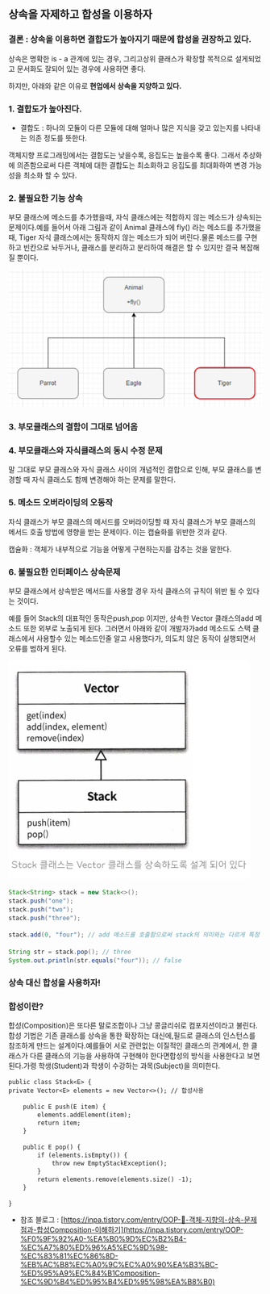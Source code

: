 ## 상속을 자제하고 합성을 이용하자

### 결론 : 상속을 이용하면 결합도가 높아지기 때문에 합성을 권장하고 있다.

상속은 명확한 is - a 관계에 있는 경우, 그리고상위 클래스가 확장할 목적으로 설게되었고 문서화도 잘되어 있는 경우에 사용하면 좋다.

하지만, 아래와 같은 이유로 **현업에서 상속을 지양하고 있다.**

### 1. 결합도가 높아진다.

- 결합도 : 하나의 모듈이 다른 모듈에 대해 얼마나 많은 지식을 갖고 있는지를 나타내는 의존 정도를 뜻한다.

객체지향 프로그래밍에서는 결합도는 낮을수록, 응집도는 높을수록 좋다. 그래서 추상화에 의존함으로써 다른 객체에 대한 결합도는 최소화하고 응집도를 최대화하여 변경 가능성을 최소화 할 수 있다.

### 2. 불필요한 기능 상속

부모 클래스에 메소드를 추가했을때, 자식 클래스에는 적합하지 않는 메소드가 상속되는 문제이다.예를 들어서 아래 그림과 같이 Animal 클래스에 fly() 라는 메소드를 추가했을때, Tiger 자식 클래스에서는 동작하지 않는 메소드가 되어 버린다.물론 메소드를 구현하고 빈칸으로 놔두거나, 클래스를 분리하고 분리하여 해결은 할 수 있지만 결국 복잡해질 뿐이다.

<img src="../image/extend.png" >

### 3. 부모클래스의 결함이 그대로 넘어옴

### 4. 부모클래스와 자식클래스의 동시 수정 문제

말 그대로 부모 클래스와 자식 클래스 사이의 개념적인 결합으로 인해, 부모 클래스를 변경할 때 자식 클래스도 함께 변경해야 하는 문제를 말한다.

### 5. 메소드 오버라이딩의 오동작

자식 클래스가 부모 클래스의 메서드를 오버라이딩할 때 자식 클래스가 부모 클래스의 메서드 호출 방법에 영향을 받는 문제이다. 이는 캡슐화를 위반한 것과 같다.

캡슐화 : 객체가 내부적으로 기능을 어떻게 구현하는지를 감추는 것을 말한다.

### 6. 불필요한 인터페이스 상속문제

부모 클래스에서 상속받은 메서드를 사용할 경우 자식 클래스의 규칙이 위반 될 수 있다는 것이다.

예를 들어 Stack의 대표적인 동작은push,pop 이지만, 상속한 Vector 클래스의add 메소드 또한 외부로 노출되게 된다. 그러면서 아래와 같이 개발자가add 메소드도 스택 클래스에서 사용할수 있는 메소드인줄 알고 사용했다가, 의도치 않은 동작이 실행되면서 오류를 범하게 된다.

<img src="../image/stack.png" >

```java
Stack<String> stack = new Stack<>();
stack.push("one");
stack.push("two");
stack.push("three");

stack.add(0, "four"); // add 메소드를 호출함으로써 stack의 의미와는 다르게 특정 인덱스의 값이 추가

String str = stack.pop(); // three
System.out.println(str.equals("four")); // false
```

### 상속 대신 합성을 사용하자!

### 합성이란?

합성(Composition)은 또다른 말로조합이나 그냥 콩글리쉬로 컴포지션이라고 불린다.합성 기법은 기존 클래스를 상속을 통한 확장하는 대신에,필드로 클래스의 인스턴스를 참조하게 만드는 설계이다.예를들어 서로 관련없는 이질적인 클래스의 관계에서, 한 클래스가 다른 클래스의 기능을 사용하여 구현해야 한다면합성의 방식을 사용한다고 보면 된다.가령 학생(Student)과 학생이 수강하는 과목(Subject)을 의미한다.

```
public class Stack<E> {
private Vector<E> elements = new Vector<>(); // 합성사용

	public E push(E item) {
	    elements.addElement(item);
	    return item;
	}

	public E pop() {
	    if (elements.isEmpty()) {
	        throw new EmptyStackException();
	    }
	    return elements.remove(elements.size() -1);
	}

}
```

- 참조 블로그 : [https://inpa.tistory.com/entry/OOP-💠-객체-지향의-상속-문제점과-합성Composition-이해하기](https://inpa.tistory.com/entry/OOP-%F0%9F%92%A0-%EA%B0%9D%EC%B2%B4-%EC%A7%80%ED%96%A5%EC%9D%98-%EC%83%81%EC%86%8D-%EB%AC%B8%EC%A0%9C%EC%A0%90%EA%B3%BC-%ED%95%A9%EC%84%B1Composition-%EC%9D%B4%ED%95%B4%ED%95%98%EA%B8%B0)
